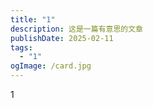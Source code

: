 ```yaml
---
title: "1"
description: 这是一篇有意思的文章
publishDate: 2025-02-11
tags:
  - "1"
ogImage: /card.jpg
---
```

1
